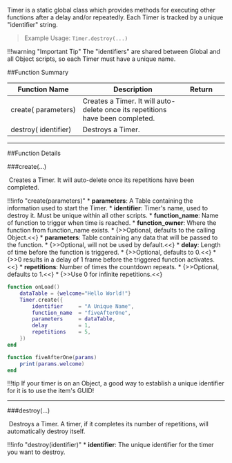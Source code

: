 Timer is a static global class which provides methods for executing other functions after a delay and/or repeatedly. Each Timer is tracked by a unique "identifier" string. 

> Example Usage: `Timer.destroy(...)`

!!!warning "Important Tip"
    The "identifiers" are shared between Global and all Object scripts, so each Timer must have a unique name.

##Function Summary

Function Name | Description | Return | &nbsp;
-- | -- | -- | --:
create([<span class="tag tab"></span>](intro#types)&nbsp;parameters) | Creates a Timer. It will auto-delete once its repetitions have been completed. | [<span class="ret boo"></span>](intro#types) | [<span class="i"></span>](#create)
destroy([<span class="tag str"></span>](intro#types)&nbsp;identifier) | Destroys a Timer. | [<span class="ret boo"></span>](intro#types) | [<span class="i"></span>](#destroy)

---


##Function Details

###create(...)

[<span class="ret boo"></span>](intro#types)&nbsp;Creates a Timer. It will auto-delete once its repetitions have been completed.

!!!info "create(parameters)"
    * [<span class="tag_tab"></span>](intro#types) **parameters**: A Table containing the information used to start the Timer.
        * [<span class="tag str"></span>](intro#types) **identifier**: Timer's name, used to destroy it. Must be unique within all other scripts.
        * [<span class="tag str"></span>](intro#types) **function_name**: Name of function to trigger when time is reached.
        * [<span class="tag obj"></span>](intro#types) **function_owner**: Where the function from function_name exists.
            * {>>Optional, defaults to the calling Object.<<}
        * [<span class="tag tab"></span>](intro#types) **parameters**: Table containing any data that will be passed to the function.
            * {>>Optional, will not be used by default.<<}
        * [<span class="tag flo"></span>](intro#types) **delay**: Length of time before the function is triggered.
            * {>>Optional, defaults to 0.<<}
            * {>>0 results in a delay of 1 frame before the triggered function activates.<<}
        * [<span class="tag int"></span>](intro#types) **repetitions**: Number of times the countdown repeats.
            * {>>Optional, defaults to 1.<<}
            * {>>Use 0 for infinite repetitions.<<}
            
``` Lua
function onLoad()
    dataTable = {welcome="Hello World!"}
    Timer.create({
        identifier     = "A Unique Name",
        function_name  = "fiveAfterOne",
        parameters     = dataTable,
        delay          = 1,
        repetitions    = 5,
    })
end

function fiveAfterOne(params)
    print(params.welcome)
end
```

!!!tip
    If your timer is on an Object, a good way to establish a unique identifier for it is to use the item's GUID!

---


###destroy(...)

[<span class="ret boo"></span>](intro#types)&nbsp;Destroys a Timer. A timer, if it completes its number of repetitions, will automatically destroy itself.

!!!info "destroy(identifier)"
    * [<span class="tag str"></span>](intro#types) **identifier**: The unique identifier for the timer you want to destroy.
